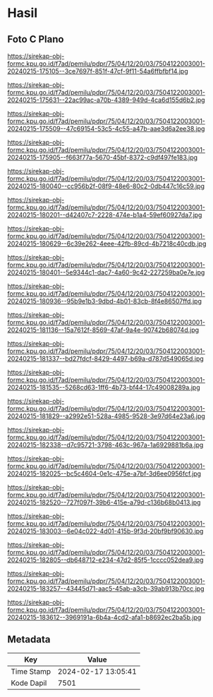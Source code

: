 # Hasil

## Foto C Plano

https://sirekap-obj-formc.kpu.go.id/f7ad/pemilu/pdpr/75/04/12/20/03/7504122003001-20240215-175105--3ce7697f-851f-47cf-9f11-54a6ffbfbf14.jpg

https://sirekap-obj-formc.kpu.go.id/f7ad/pemilu/pdpr/75/04/12/20/03/7504122003001-20240215-175631--22ac99ac-a70b-4389-949d-4ca6d155d6b2.jpg

https://sirekap-obj-formc.kpu.go.id/f7ad/pemilu/pdpr/75/04/12/20/03/7504122003001-20240215-175509--47c69154-53c5-4c55-a47b-aae3d6a2ee38.jpg

https://sirekap-obj-formc.kpu.go.id/f7ad/pemilu/pdpr/75/04/12/20/03/7504122003001-20240215-175905--f663f77a-5670-45bf-8372-c9df497fe183.jpg

https://sirekap-obj-formc.kpu.go.id/f7ad/pemilu/pdpr/75/04/12/20/03/7504122003001-20240215-180040--cc956b2f-08f9-48e6-80c2-0db447c16c59.jpg

https://sirekap-obj-formc.kpu.go.id/f7ad/pemilu/pdpr/75/04/12/20/03/7504122003001-20240215-180201--d42407c7-2228-474e-b1a4-59ef60927da7.jpg

https://sirekap-obj-formc.kpu.go.id/f7ad/pemilu/pdpr/75/04/12/20/03/7504122003001-20240215-180629--6c39e262-4eee-42fb-89cd-4b7218c40cdb.jpg

https://sirekap-obj-formc.kpu.go.id/f7ad/pemilu/pdpr/75/04/12/20/03/7504122003001-20240215-180401--5e9344c1-dac7-4a60-9c42-227259ba0e7e.jpg

https://sirekap-obj-formc.kpu.go.id/f7ad/pemilu/pdpr/75/04/12/20/03/7504122003001-20240215-180936--95b9e1b3-9dbd-4b01-83cb-8f4e86507ffd.jpg

https://sirekap-obj-formc.kpu.go.id/f7ad/pemilu/pdpr/75/04/12/20/03/7504122003001-20240215-181136--15a7612f-8569-47af-9a4e-90742b68074d.jpg

https://sirekap-obj-formc.kpu.go.id/f7ad/pemilu/pdpr/75/04/12/20/03/7504122003001-20240215-181337--bd27fdcf-8429-4497-b69a-d787d549065d.jpg

https://sirekap-obj-formc.kpu.go.id/f7ad/pemilu/pdpr/75/04/12/20/03/7504122003001-20240215-181535--5268cd63-1ff6-4b73-bf44-17c49008289a.jpg

https://sirekap-obj-formc.kpu.go.id/f7ad/pemilu/pdpr/75/04/12/20/03/7504122003001-20240215-181829--a2992e51-528a-4985-9528-3e97d64e23a6.jpg

https://sirekap-obj-formc.kpu.go.id/f7ad/pemilu/pdpr/75/04/12/20/03/7504122003001-20240215-182338--d7c95721-3798-463c-967a-1a6929881b6a.jpg

https://sirekap-obj-formc.kpu.go.id/f7ad/pemilu/pdpr/75/04/12/20/03/7504122003001-20240215-182025--bc5c4604-0e1c-475e-a7bf-3d6ee0956fcf.jpg

https://sirekap-obj-formc.kpu.go.id/f7ad/pemilu/pdpr/75/04/12/20/03/7504122003001-20240215-182520--727f097f-39b6-415e-a79d-c136b68b0413.jpg

https://sirekap-obj-formc.kpu.go.id/f7ad/pemilu/pdpr/75/04/12/20/03/7504122003001-20240215-183003--6e04c022-4d01-415b-9f3d-20bf9bf90630.jpg

https://sirekap-obj-formc.kpu.go.id/f7ad/pemilu/pdpr/75/04/12/20/03/7504122003001-20240215-182805--db648712-e234-47d2-85f5-1cccc052dea9.jpg

https://sirekap-obj-formc.kpu.go.id/f7ad/pemilu/pdpr/75/04/12/20/03/7504122003001-20240215-183257--43445d71-aac5-45ab-a3cb-39ab913b70cc.jpg

https://sirekap-obj-formc.kpu.go.id/f7ad/pemilu/pdpr/75/04/12/20/03/7504122003001-20240215-183612--3969191a-6b4a-4cd2-afa1-b8692ec2ba5b.jpg


## Metadata

| Key        | Value               |
| ---------- | ------------------- |
| Time Stamp | 2024-02-17 13:05:41 |
| Kode Dapil | 7501                |



